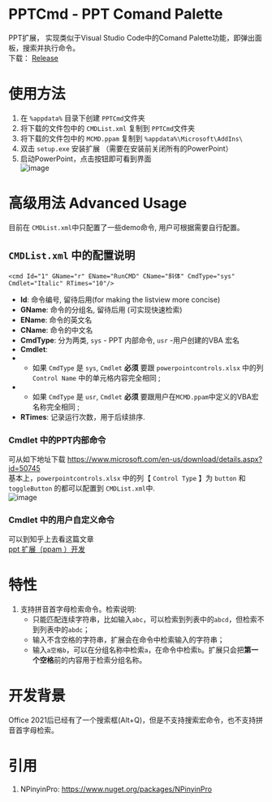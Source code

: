 # PPTCmd - PPT Comand Palette
PPT扩展， 实现类似于Visual Studio Code中的Comand Palette功能，即弹出面板，搜索并执行命令。  
下载： [Release](https://github.com/valuex/PPTCmd/releases)

# 使用方法
1. 在 `%appdata%` 目录下创建 `PPTCmd`文件夹  
2. 将下载的文件包中的 `CMDList.xml` 复制到 `PPTCmd`文件夹
3. 将下载的文件包中的 `MCMD.ppam` 复制到 `%appdata%\Microsoft\AddIns\` 
4. 双击 `setup.exe` 安装扩展 （需要在安装前关闭所有的PowerPoint）
5. 启动PowerPoint，点击按钮即可看到界面  
  ![image](https://github.com/user-attachments/assets/6f8990cf-6e6f-4c21-9543-e9250be5693a)


# 高级用法 Advanced Usage
目前在 `CMDList.xml`中只配置了一些demo命令, 用户可根据需要自行配置。

##  `CMDList.xml` 中的配置说明
`<cmd Id="1" GName="r" EName="RunCMD" CName="斜体" CmdType="sys" Cmdlet="Italic" RTimes="10"/>`
- **Id**: 命令编号, 留待后用(for making the listview more concise)
- **GName**: 命令的分组名, 留待后用 (可实现快速检索)
- **EName**: 命令的英文名
- **CName**: 命令的中文名
- **CmdType**: 分为两类, `sys` - PPT 内部命令, `usr` -用户创建的VBA 宏名  
- **Cmdlet**:
- - 如果 `CmdType` 是 `sys`,  `Cmdlet` **必须** 要跟 `powerpointcontrols.xlsx` 中的列 `Control Name` 中的单元格内容完全相同 ;
- - 如果 `CmdType` 是 `usr`,  `Cmdlet` **必须** 要跟用户在`MCMD.ppam`中定义的VBA宏名称完全相同 ;
- **RTimes**: 记录运行次数，用于后续排序.
### **Cmdlet** 中的PPT内部命令
可从如下地址下载 
https://www.microsoft.com/en-us/download/details.aspx?id=50745  
基本上，`powerpointcontrols.xlsx` 中的列【 `Control Type` 】为 `button` 和 `toggleButton` 的都可以配置到 `CMDList.xml`中.   
![image](https://github.com/user-attachments/assets/b39d4801-a22a-44c0-8219-a6b23b12a773)
### **Cmdlet** 中的用户自定义命令
可以到知乎上去看这篇文章  
[ppt 扩展（ppam ）开发](https://zhuanlan.zhihu.com/p/711155305)
# 特性
1. 支持拼音首字母检索命令。检索说明:
   - 只能匹配连续字符串，比如输入`abc`，可以检索到列表中的`abcd`，但检索不到列表中的`abdc`；
   - 输入不含空格的字符串，扩展会在命令中检索输入的字符串；
   - 输入`a空格b`，可以在分组名称中检索`a`，在命令中检索`b`。扩展只会把**第一个空格**前的内容用于检索分组名称。
   

# 开发背景
Office 2021后已经有了一个搜索框(Alt+Q)，但是不支持搜索宏命令，也不支持拼音首字母检索。
# 引用
1. NPinyinPro: https://www.nuget.org/packages/NPinyinPro
